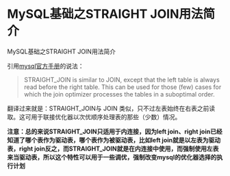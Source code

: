 # MySQL基础之STRAIGHT JOIN用法简介



MySQL基础之STRAIGHT JOIN用法简介

引用[mysql官方手册](https://dev.mysql.com/doc/refman/8.0/en/join.html)的说法：

> STRAIGHT_JOIN is similar to JOIN, except that the left table is always read before the right table. This can be used for those (few) cases for which the join optimizer processes the tables in a suboptimal order.

翻译过来就是：STRAIGHT_JOIN与 JOIN 类似，只不过左表始终在右表之前读取。这可用于联接优化器以次优顺序处理表的那些（少数）情况。

**注意：总的来说STRAIGHT_JOIN只适用于内连接，因为left join、right join已经知道了哪个表作为驱动表，哪个表作为被驱动表，比如left join就是以左表为驱动表，right join反之，而STRAIGHT_JOIN就是在内连接中使用，而强制使用左表来当驱动表，所以这个特性可以用于一些调优，强制改变mysql的优化器选择的执行计划**

